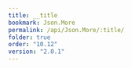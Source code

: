 ```yaml
---
title: __title
bookmark: Json.More
permalink: /api/Json.More/:title/
folder: true
order: "10.12"
version: "2.0.1"
---
```

